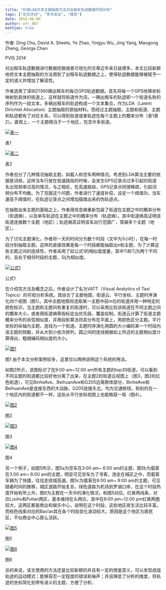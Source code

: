 ```yaml
---
title: "利用LDA文本主题抽取方法对出租车轨迹数据可视分析"
tags: ["论文评述", "学术会议", "报告"]
date: 2014-06-09
author: wfr_007  
mathjax: true
---
```


作者: Ding Chu, David A. Sheets, Ye Zhao, Yingyu Wu, Jing Yang, Maogong Zheng, George Chen

PVIS 2014

对出租车轨迹数据进行数据挖掘或者可视化的文章近年来日益增多，本文比较新颖地将文本主题抽取的方法用到了出租车轨迹数据之上，使得轨迹数据能够被赋予一定的语义并增加了解读性。

作者选用了深圳21360辆出租车的每日GPS轨迹数据。首先将每一个GPS地理坐标映射到具体的街道上，这样就将街道作为词，一辆出租车的轨迹即一个街道名称的序列作为一段文本，多辆出租车的轨迹构成一个文本集合，作为LDA（Latent Dirichlet Allocation）主题抽取的原始材料。而经过主题抽取，主题和街道、主题和轨迹都有了对应关系，可以得到街道或者轨迹在每个主题上的概率分布（表1表2）。直观上，一个主题相当于一个地区，包含许多街道。

[![表一](http://www.cad.zju.edu.cn/home/vagblog/wp-content/uploads/2014/06/biao1.png)](http://www.cad.zju.edu.cn/home/vagblog/wp-content/uploads/2014/06/biao1.png)

表1

[![表二](http://www.cad.zju.edu.cn/home/vagblog/wp-content/uploads/2014/06/biao2.png)](http://www.cad.zju.edu.cn/home/vagblog/wp-content/uploads/2014/06/biao2.png)

表2

作者也分了几种情况抽取主题，如载人和空车两种情况。考虑到LDA算法主要的依据是词频，这样当车行驶在低速路段的时候，会发生GPS记录点过多引起的街道名出现频率过高的情况，与之相反，在高速路段，GPS记录点则很稀疏，引起词频分布不均衡。为了克服这个问题，作者进行了速度补偿，设定一个阈值St，当车速高于阈值时，在轨迹记录点之间增加插值出来的伪轨迹点。

在抽取出来主题的基础之上，作者用信息熵重新包装了街道在主题之中的概率分布（街道熵），以及单车轨迹在主题之中的概率分布（轨迹熵）。其中街道熵高证明该街道连接数个主题（地区）；轨迹熵高证明该车出行范围广，穿越多个主题（地区）。

为了讨论主题演化，作者将一天的时间分为数个时段（文中为3小时），在每一时段分别抽取主题。这样的直接效果是每一个时段都能抽取出n和主题，为了计算这些主题之间的连续性，作者采用了如公式1的相似度度量，其中Ti和Tj为两个不同的，且处于相邻时段的主题，Sij为相似度。

[![公式1](http://www.cad.zju.edu.cn/home/vagblog/wp-content/uploads/2014/06/gongshi1.png)](http://www.cad.zju.edu.cn/home/vagblog/wp-content/uploads/2014/06/gongshi1.png)

公式1

在介绍完方法及概念之后，作者设计了名为VATT（Visual Analytics of Taxi Topics）的可视分析系统。其综合了主题地图、街道云、平行坐标、主题时序演化四个视图（图1）。其中主题地图将选取某一主题中前m位的街道并用一种特定的颜色标识，当主题和主题间有重复的街道时，可以采用比较该街道在不同主题之间的概率大小，或者用街道熵等指标定出优先级，覆盖绘制。街道云计算了街道主题概率分布的余弦相似度，并用投影算法将其分布在平面上，用颜色区分主题。平行坐标的纵轴为主题，连线为一个街道。主题时序演化用圆的大小编码某一个时段内该主题的频数，并从大到小依次排列，圆之间的连线根据如上所述的主题相似度计算得出，粗细编码相似度的大小。

[![图1](http://www.cad.zju.edu.cn/home/vagblog/wp-content/uploads/2014/06/tu1.png)](http://www.cad.zju.edu.cn/home/vagblog/wp-content/uploads/2014/06/tu1.png)

图1
由于本文分析案例较多，这里仅以两例说明这个系统的用法。

如图2所示，该图标识了在9:00 am~12:00 am所有主题的top30街道，可以看到不同主题的街道都比较好地分离了出来，在主题2的街道云视图上（图3，图2的红色街道），可见BinheAve、BeihuanAve和G205远离群体部分，BinheAve和BeihuanAve是连接东西的大动脉，G205连接东北，均为交通枢纽，和别的在一个地区内的街道都不一样，这些从平行坐标视图上也能略窥一斑（图4）。

[![图2](http://www.cad.zju.edu.cn/home/vagblog/wp-content/uploads/2014/06/tu2.png)](http://www.cad.zju.edu.cn/home/vagblog/wp-content/uploads/2014/06/tu2.png)

图2

[![图3](http://www.cad.zju.edu.cn/home/vagblog/wp-content/uploads/2014/06/tu3.png)](http://www.cad.zju.edu.cn/home/vagblog/wp-content/uploads/2014/06/tu3.png)

图3

[![图4](http://www.cad.zju.edu.cn/home/vagblog/wp-content/uploads/2014/06/tu41.png)](http://www.cad.zju.edu.cn/home/vagblog/wp-content/uploads/2014/06/tu41.png)

图4

另一个例子，如图5所示，图5a为空车在3:00 am~ 6:00 am的主题，图5b为载客在3:00 am~ 6:00 am的主题，明显可见空车为了寻客，游走在城区之中，而载客车辆为了快捷，往往走绕城高速。图5c为载客在6:00 am~ 9:00 am的主题，可见随着时间的推移，城区道路开始复苏，绿色道路为机场到罗湖口岸，在这个时段热度开始有所上升。图6为主题在一天中的演化情况，和图5对应。红紫两线条，对应Luohu和Futian两区，基本维持在头两位，其中在9:00 pm~12:00 pm红紫两圈较大，这两区都是商业和娱乐中心，说明在这个时段，这些地区夜生活比较丰富。而棕色线条对应的Bao’an其在各个时段变化波动较大，原因是这个地区为居民区，不似商业中心那么活跃。

[![图5](http://www.cad.zju.edu.cn/home/vagblog/wp-content/uploads/2014/06/tu51.png)](http://www.cad.zju.edu.cn/home/vagblog/wp-content/uploads/2014/06/tu51.png)

图5

[![图6](http://www.cad.zju.edu.cn/home/vagblog/wp-content/uploads/2014/06/tu6.png)](http://www.cad.zju.edu.cn/home/vagblog/wp-content/uploads/2014/06/tu6.png)

图6

总的来说，该文使用的方法还是比较新颖的并且有一定的借鉴意义，可以发现成组轨迹的运动模式；能够容忍一定程度的错误和噪声；并且降低了分析的维度，将轨迹的坐标简化到带有语义的主题，方便了分析。
